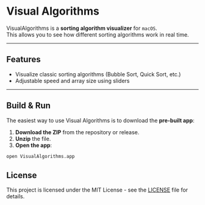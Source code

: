 # Visual Algorithms

VisualAlgorithms is a **sorting algorithm visualizer** for `macOS`.  
This allows you to see how different sorting algorithms work in real time.

---

## Features

- Visualize classic sorting algorithms (Bubble Sort, Quick Sort, etc.)
- Adjustable speed and array size using sliders

---

## Build & Run 

The easiest way to use Visual Algorithms is to download the **pre-built app**:

1. **Download the ZIP** from the repository or release.  
2. **Unzip** the file.  
3. **Open the app**:

```bash
open VisualAlgorithms.app
```

## License

This project is licensed under the MIT License - see the [LICENSE](LICENSE) file for details.
